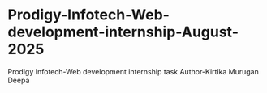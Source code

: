 # Prodigy-Infotech-Web-development-internship-August-2025
Prodigy Infotech-Web development internship task 
Author-Kirtika Murugan Deepa
